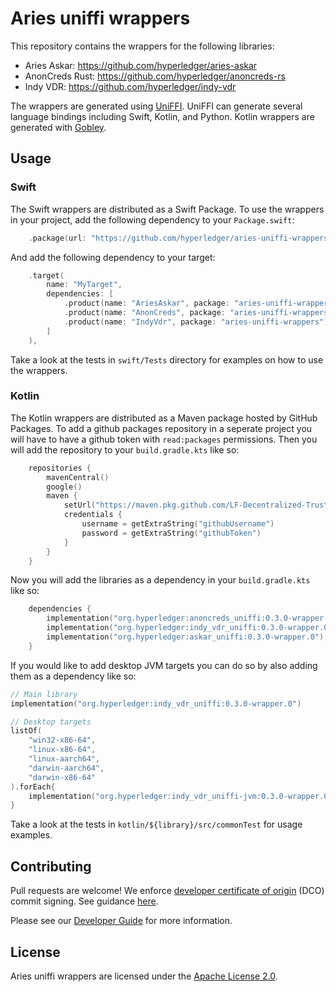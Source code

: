 # Aries uniffi wrappers

This repository contains the wrappers for the following libraries:
- Aries Askar: https://github.com/hyperledger/aries-askar
- AnonCreds Rust: https://github.com/hyperledger/anoncreds-rs
- Indy VDR: https://github.com/hyperledger/indy-vdr

The wrappers are generated using [UniFFI](https://github.com/mozilla/uniffi-rs).
UniFFI can generate several language bindings including Swift, Kotlin, and Python.
Kotlin wrappers are generated with [Gobley](https://gobley.dev/).

## Usage

### Swift

The Swift wrappers are distributed as a Swift Package.
To use the wrappers in your project, add the following dependency to your `Package.swift`:
```swift
    .package(url: "https://github.com/hyperledger/aries-uniffi-wrappers", from: "0.1.0"),
```

And add the following dependency to your target:
```swift
    .target(
        name: "MyTarget",
        dependencies: [
            .product(name: "AriesAskar", package: "aries-uniffi-wrappers"),
            .product(name: "AnonCreds", package: "aries-uniffi-wrappers"),
            .product(name: "IndyVdr", package: "aries-uniffi-wrappers"),
        ]
    ),
```

Take a look at the tests in `swift/Tests` directory for examples on how to use the wrappers.

### Kotlin

The Kotlin wrappers are distributed as a Maven package hosted by GitHub Packages.
To add a github packages repository in a seperate project you will have to have a github token with `read:packages` permissions. Then you will add the repository to your `build.gradle.kts` like so:
```kotlin
    repositories {
        mavenCentral()
        google()
        maven {
            setUrl("https://maven.pkg.github.com/LF-Decentralized-Trust-labs/aries-uniffi-wrappers")
            credentials {
                username = getExtraString("githubUsername")
                password = getExtraString("githubToken")
            }
        }
    }
```

Now you will add the libraries as a dependency in your `build.gradle.kts` like so:
```kotlin
    dependencies {
        implementation("org.hyperledger:anoncreds_uniffi:0.3.0-wrapper.0")
        implementation("org.hyperledger:indy_vdr_uniffi:0.3.0-wrapper.0")
        implementation("org.hyperledger:askar_uniffi:0.3.0-wrapper.0")
    }
```

If you would like to add desktop JVM targets you can do so by also adding them as a dependency like so:
```Kotlin
// Main library
implementation("org.hyperledger:indy_vdr_uniffi:0.3.0-wrapper.0")

// Desktop targets
listOf(
    "win32-x86-64",
    "linux-x86-64",
    "linux-aarch64",
    "darwin-aarch64",
    "darwin-x86-64"
).forEach{
    implementation("org.hyperledger:indy_vdr_uniffi-jvm:0.3.0-wrapper.0:$it")
}
```

Take a look at the tests in `kotlin/${library}/src/commonTest` for usage examples.

## Contributing

Pull requests are welcome! We enforce [developer certificate of origin](https://developercertificate.org/) (DCO) commit signing. See guidance [here](https://github.com/apps/dco).

Please see our [Developer Guide](DEVELOP.md) for more information.

## License

Aries uniffi wrappers are licensed under the [Apache License 2.0](LICENSE).
